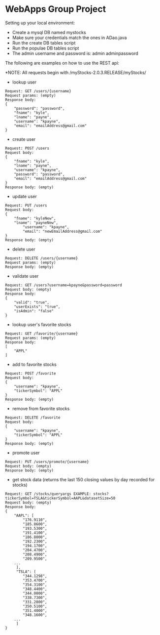 # WebApps Group Project

Setting up your local environment:
* Create a mysql DB named mystocks
* Make sure your credentials match the ones in ADao.java
* Run the create DB tables script
* Run the populae DB tables script
* The admin username and password is: admin adminpassword

The following are examples on how to use the REST api:

*NOTE: All requests begin with /myStocks-2.0.3.RELEASE/myStocks/

- lookup user
```
Request: GET /users/{username}
Request params: (empty)
Response body:
{
    "password": "password",
    "fname": "kyle",
    "lname": "payne",
    "username": "kpayne",
    "email": "emailAddress@gmail.com"
}
```
- create user 
```
Request: POST /users
Request body:
{
	"fname": "kyle",
	"lname": "payne",
    "username": "kpayne",
    "password": "password",
    "email": "emailAddress@gmail.com"
}
Response body: (empty)
```

- update user
```
Request: PUT /users
Request body:
{
	"fname": "kyleNew",
	"lname": "payneNew",
    	"username": "kpayne",
    	"email": "newEmailAddress@gmail.com"
}
Response body: (empty)
```

- delete user
```
Request: DELETE /users/{username}
Request params: (empty)
Response body: (empty)
```

- validate user
```
Request: GET /users?username=kpayne&password=password
Request body: (empty)
Response body: 
{
    "valid": "true",
    "userExists": "true",
    "isAdmin": "false"
}
```

- lookup user's favorite stocks
```
Request: GET /favorite/{username}
Request params: (empty)
Response body:
[
    "APPL"
]
```

- add to favorite stocks 
```
Request: POST /favorite
Request body:
{
    "username": "kpayne",
    "tickerSymbol": "APPL"
}
Response body: (empty)
```

- remove from favorite stocks
```
Request: DELETE /favorite
Request body:
{
    "username": "kpayne",
    "tickerSymbol": "APPL"
}
Response body: (empty)
```

- promote user
```
Request: PUT /users/promote/{username}
Request body: (empty)
Response body: (empty)
```

- get stock data (returns the last 150 closing values by day recorded for stocks) 
```
Request: GET /stocks/queryargs EXAMPLE: stocks?tickerSymbol=TSLA&tickerSymbol=AAPL&datasetSize=50
Request body: (empty)
Response body:
{
    "AAPL": [
        "176.9110",
        "185.8600",
        "193.5300",
        "191.4100",
        "186.8000",
        "192.2300",
        "194.1700",
        "204.4700",
        "208.4900",
        "209.9500",
	... 
     ],
     "TSLA": [
        "344.1298",
        "353.4700",
        "354.3100",
        "348.4400",
        "344.0000",
        "338.7300",
        "331.2800",
        "350.5100",
        "351.4000",
        "348.1600",
	...
     ]
}

```
